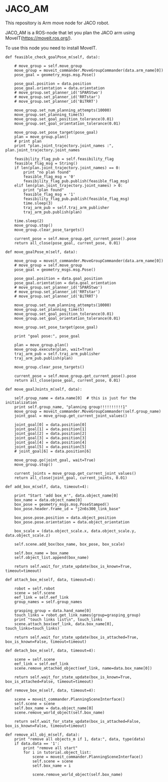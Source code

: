 # JACO_AM
This repository is Arm move node for JACO robot.

JACO_AM is a ROS-node that let you plan the JACO arm using MoveIT(https://moveit.ros.org/).

To use this node you need to install MoveIT.

    def feasible_check_goalPose_m(self, data):

        # move_group = self.move_group
        move_group = moveit_commander.MoveGroupCommander(data.arm_name[0])
        pose_goal = geometry_msgs.msg.Pose()

        pose_goal.position = data.position
        pose_goal.orientation = data.orientation
        # move_group.set_planner_id('SPARStwo')
        # move_group.set_planner_id('RRTstar')
        # move_group.set_planner_id('BiTRRT')

        move_group.set_num_planning_attempts(10000)
        move_group.set_planning_time(5)
        move_group.set_goal_position_tolerance(0.01)
        move_group.set_goal_orientation_tolerance(0.01)

        move_group.set_pose_target(pose_goal)
        plan = move_group.plan()
        # print plan
        print "plan.joint_trajectory.joint_names :", plan.joint_trajectory.joint_names

        feasibility_flag_pub = self.feasibility_flag
        feasible_flag_msg = String()
        if len(plan.joint_trajectory.joint_names) == 0:
            print "no plan found"
            feasible_flag_msg = '0'
            feasibility_flag_pub.publish(feasible_flag_msg)
        elif len(plan.joint_trajectory.joint_names) > 0:
            print "plan found"
            feasible_flag_msg = '1'
            feasibility_flag_pub.publish(feasible_flag_msg)
            time.sleep(3)
            traj_arm_pub = self.traj_arm_publisher
            traj_arm_pub.publish(plan)

        time.sleep(2)
        move_group.stop()
        move_group.clear_pose_targets()

        current_pose = self.move_group.get_current_pose().pose
        return all_close(pose_goal, current_pose, 0.01)

    def move_goalPose_m(self, data):

        move_group = moveit_commander.MoveGroupCommander(data.arm_name[0])
        # move_group = self.move_group
        pose_goal = geometry_msgs.msg.Pose()

        pose_goal.position = data.goal_position
        pose_goal.orientation = data.goal_orientation
        # move_group.set_planner_id('SPARStwo')
        # move_group.set_planner_id('RRTstar')
        # move_group.set_planner_id('BiTRRT')

        move_group.set_num_planning_attempts(10000)
        move_group.set_planning_time(5)
        move_group.set_goal_position_tolerance(0.01)
        move_group.set_goal_orientation_tolerance(0.01)

        move_group.set_pose_target(pose_goal)

        print "goal pose:", pose_goal

        plan = move_group.plan()
        move_group.execute(plan, wait=True)
        traj_arm_pub = self.traj_arm_publisher
        traj_arm_pub.publish(plan)

        move_group.clear_pose_targets()

        current_pose = self.move_group.get_current_pose().pose
        return all_close(pose_goal, current_pose, 0.01)

    def move_goalJoints_m(self, data):

        self.group_name = data.name[0]  # this is just for the initialization
        print self.group_name, "planning group!!!!!!!!!!1"
        move_group = moveit_commander.MoveGroupCommander(self.group_name)
        joint_goal = move_group.get_current_joint_values()

        joint_goal[0] = data.position[0]
        joint_goal[1] = data.position[1]
        joint_goal[2] = data.position[2]
        joint_goal[3] = data.position[3]
        joint_goal[4] = data.position[4]
        joint_goal[5] = data.position[5]
        # joint_goal[6] = data.position[6]

        move_group.go(joint_goal, wait=True)
        move_group.stop()

        current_joints = move_group.get_current_joint_values()
        return all_close(joint_goal, current_joints, 0.01)

    def add_box_m(self, data, timeout=4):

        print "Start 'add box_m'", data.object_name[0]
        box_name = data.object_name[0]
        box_pose = geometry_msgs.msg.PoseStamped()
        box_pose.header.frame_id = "j2n6s300_link_base"

        box_pose.pose.position = data.object_position
        box_pose.pose.orientation = data.object_orientation

        box_scale = (data.object_scale.x, data.object_scale.y, data.object_scale.z)

        self.scene.add_box(box_name, box_pose, box_scale)

        self.box_name = box_name
        self.object_list.append(box_name)

        return self.wait_for_state_update(box_is_known=True, timeout=timeout)

    def attach_box_m(self, data, timeout=4):

        robot = self.robot
        scene = self.scene
        eef_link = self.eef_link
        group_names = self.group_names

        grasping_group = data.hand_name[0]
        touch_links = robot.get_link_names(group=grasping_group)
        print "touch links list\n", touch_links
        scene.attach_box(eef_link, data.box_name[0], touch_links=touch_links)

        return self.wait_for_state_update(box_is_attached=True, box_is_known=False, timeout=timeout)

    def detach_box_m(self, data, timeout=4):

        scene = self.scene
        eef_link = self.eef_link
        scene.remove_attached_object(eef_link, name=data.box_name[0])

        return self.wait_for_state_update(box_is_known=True, box_is_attached=False, timeout=timeout)

    def remove_box_m(self, data, timeout=4):

        scene = moveit_commander.PlanningSceneInterface()
        self.scene = scene
        self.box_name = data.object_name[0]
        scene.remove_world_object(self.box_name)

        return self.wait_for_state_update(box_is_attached=False, box_is_known=False, timeout=timeout)

    def remove_all_obj_m(self, data):
        print "remove all objects_m if 1, data:", data, type(data)
        if data.data == '1':
            print "remove all start"
            for i in tutorial.object_list:
                scene = moveit_commander.PlanningSceneInterface()
                self.scene = scene
                self.box_name = i

                scene.remove_world_object(self.box_name)